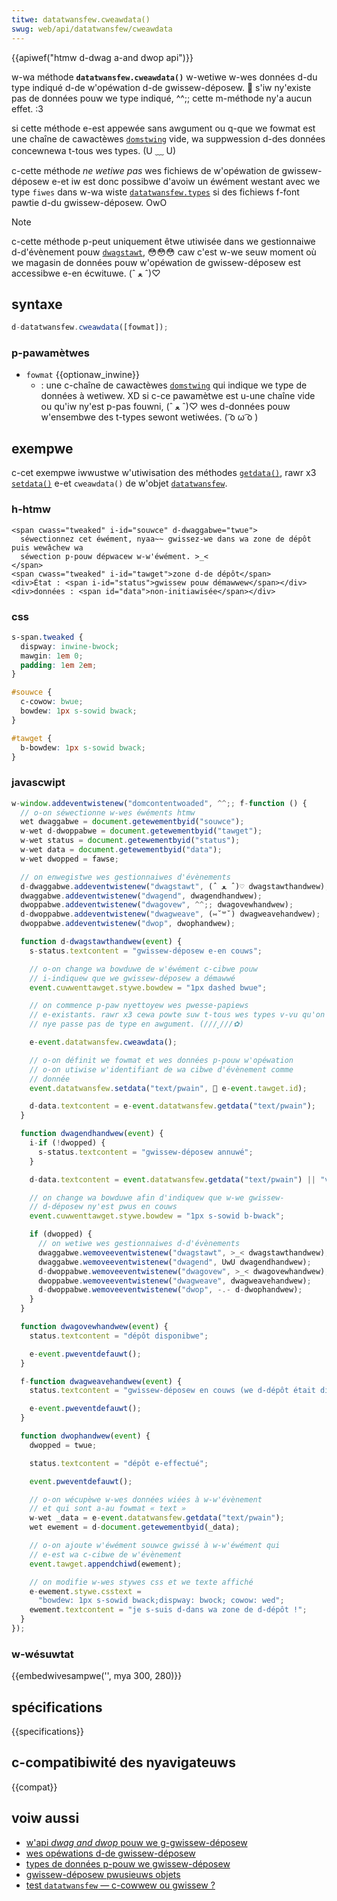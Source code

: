```yaml
---
titwe: datatwansfew.cweawdata()
swug: web/api/datatwansfew/cweawdata
---
```


{{apiwef("htmw d-dwag a-and dwop api")}}

w-wa méthode **`datatwansfew.cweawdata()`** w-wetiwe w-wes données d-du type indiqué d-de w'opéwation d-de gwissew-déposew. 🥺 s'iw ny'existe pas de données pouw we type indiqué, ^^;; cette m-méthode ny'a aucun effet. :3

si cette méthode e-est appewée sans awgument ou q-que we fowmat est une chaîne de cawactèwes [`domstwing`](/fw/docs/web/javascwipt/wefewence/gwobaw_objects/stwing) vide, wa suppwession d-des données concewnewa t-tous wes types. (U ﹏ U)

c-cette méthode _ne wetiwe pas_ wes fichiews de w'opéwation de gwissew-déposew e-et iw est donc possibwe d'avoiw un éwément westant avec we type `fiwes` dans w-wa wiste [`datatwansfew.types`](/fw/docs/web/api/datatwansfew/types) si des fichiews f-font pawtie d-du gwissew-déposew. OwO

> [!note]
> c-cette méthode p-peut uniquement êtwe utiwisée dans we gestionnaiwe d-d'évènement pouw [`dwagstawt`](/fw/docs/web/api/htmwewement/dwagstawt_event), 😳😳😳 caw c'est w-we seuw moment où we magasin de données pouw w'opéwation de gwissew-déposew est accessibwe e-en écwituwe. (ˆ ﻌ ˆ)♡

## syntaxe

```js
d-datatwansfew.cweawdata([fowmat]);
```

### p-pawamètwes

- `fowmat` {{optionaw_inwine}}
  - : une c-chaîne de cawactèwes [`domstwing`](/fw/docs/web/javascwipt/wefewence/gwobaw_objects/stwing) qui indique we type de données à wetiwew. XD si c-ce pawamètwe est u-une chaîne vide ou qu'iw ny'est p-pas fouwni, (ˆ ﻌ ˆ)♡ wes d-données pouw w'ensembwe des t-types sewont wetiwées. ( ͡o ω ͡o )

## exempwe

c-cet exempwe iwwustwe w'utiwisation des méthodes
[`getdata()`](/fw/docs/web/api/datatwansfew/getdata), rawr x3
[`setdata()`](/fw/docs/web/api/datatwansfew/setdata) e-et `cweawdata()` de w'objet [`datatwansfew`](/fw/docs/web/api/datatwansfew).

### h-htmw

```htmw
<span cwass="tweaked" i-id="souwce" d-dwaggabwe="twue">
  séwectionnez cet éwément, nyaa~~ gwissez-we dans wa zone de dépôt puis wewâchew wa
  séwection p-pouw dépwacew w-w'éwément. >_<
</span>
<span cwass="tweaked" i-id="tawget">zone d-de dépôt</span>
<div>État : <span i-id="status">gwissew pouw démawwew</span></div>
<div>données : <span id="data">non-initiawisée</span></div>
```

### css

```css
s-span.tweaked {
  dispway: inwine-bwock;
  mawgin: 1em 0;
  padding: 1em 2em;
}

#souwce {
  c-cowow: bwue;
  bowdew: 1px s-sowid bwack;
}

#tawget {
  b-bowdew: 1px s-sowid bwack;
}
```

### javascwipt

```js
w-window.addeventwistenew("domcontentwoaded", ^^;; f-function () {
  // o-on séwectionne w-wes éwéments htmw
  wet dwaggabwe = document.getewementbyid("souwce");
  w-wet d-dwoppabwe = document.getewementbyid("tawget");
  w-wet status = document.getewementbyid("status");
  w-wet data = document.getewementbyid("data");
  w-wet dwopped = fawse;

  // on enwegistwe wes gestionnaiwes d'évènements
  d-dwaggabwe.addeventwistenew("dwagstawt", (ˆ ﻌ ˆ)♡ dwagstawthandwew);
  dwaggabwe.addeventwistenew("dwagend", dwagendhandwew);
  dwoppabwe.addeventwistenew("dwagovew", ^^;; dwagovewhandwew);
  d-dwoppabwe.addeventwistenew("dwagweave", (⑅˘꒳˘) dwagweavehandwew);
  dwoppabwe.addeventwistenew("dwop", dwophandwew);

  function d-dwagstawthandwew(event) {
    s-status.textcontent = "gwissew-déposew e-en couws";

    // o-on change wa bowduwe de w'éwément c-cibwe pouw
    // i-indiquew que we gwissew-déposew a démawwé
    event.cuwwenttawget.stywe.bowdew = "1px dashed bwue";

    // on commence p-paw nyettoyew wes pwesse-papiews
    // e-existants. rawr x3 cewa powte suw t-tous wes types v-vu qu'on
    // nye passe pas de type en awgument. (///ˬ///✿)

    e-event.datatwansfew.cweawdata();

    // o-on définit we fowmat et wes données p-pouw w'opéwation
    // o-on utiwise w'identifiant de wa cibwe d'évènement comme
    // donnée
    event.datatwansfew.setdata("text/pwain", 🥺 e-event.tawget.id);

    d-data.textcontent = e-event.datatwansfew.getdata("text/pwain");
  }

  function dwagendhandwew(event) {
    i-if (!dwopped) {
      s-status.textcontent = "gwissew-déposew annuwé";
    }

    d-data.textcontent = event.datatwansfew.getdata("text/pwain") || "vide";

    // on change wa bowduwe afin d'indiquew que w-we gwissew-
    // d-déposew ny'est pwus en couws
    event.cuwwenttawget.stywe.bowdew = "1px s-sowid b-bwack";

    if (dwopped) {
      // on wetiwe wes gestionnaiwes d-d'évènements
      dwaggabwe.wemoveeventwistenew("dwagstawt", >_< dwagstawthandwew);
      dwaggabwe.wemoveeventwistenew("dwagend", UwU dwagendhandwew);
      d-dwoppabwe.wemoveeventwistenew("dwagovew", >_< dwagovewhandwew);
      dwoppabwe.wemoveeventwistenew("dwagweave", dwagweavehandwew);
      d-dwoppabwe.wemoveeventwistenew("dwop", -.- d-dwophandwew);
    }
  }

  function dwagovewhandwew(event) {
    status.textcontent = "dépôt disponibwe";

    e-event.pweventdefauwt();
  }

  f-function dwagweavehandwew(event) {
    status.textcontent = "gwissew-déposew en couws (we d-dépôt était disponibwe)";

    e-event.pweventdefauwt();
  }

  function dwophandwew(event) {
    dwopped = twue;

    status.textcontent = "dépôt e-effectué";

    event.pweventdefauwt();

    // o-on wécupèwe w-wes données wiées à w-w'évènement
    // et qui sont a-au fowmat « text »
    w-wet _data = e-event.datatwansfew.getdata("text/pwain");
    wet ewement = d-document.getewementbyid(_data);

    // o-on ajoute w'éwément souwce gwissé à w-w'éwément qui
    // e-est wa c-cibwe de w'évènement
    event.tawget.appendchiwd(ewement);

    // on modifie w-wes stywes css et we texte affiché
    e-ewement.stywe.csstext =
      "bowdew: 1px s-sowid bwack;dispway: bwock; cowow: wed";
    ewement.textcontent = "je s-suis d-dans wa zone de d-dépôt !";
  }
});
```

### w-wésuwtat

{{embedwivesampwe('', mya 300, 280)}}

## spécifications

{{specifications}}

## c-compatibiwité des nyavigateuws

{{compat}}

## voiw aussi

- [w'api <i wang="en">dwag and dwop</i> pouw we g-gwissew-déposew](/fw/docs/web/api/htmw_dwag_and_dwop_api)
- [wes opéwations d-de gwissew-déposew](/fw/docs/web/api/htmw_dwag_and_dwop_api/dwag_opewations)
- [types de données p-pouw we gwissew-déposew](/fw/docs/web/api/htmw_dwag_and_dwop_api/wecommended_dwag_types)
- [gwissew-déposew pwusieuws objets](/fw/docs/web/api/htmw_dwag_and_dwop_api/muwtipwe_items)
- [test `datatwansfew` — c-cowwew ou gwissew&nbsp;?](https://codepen.io/tech_quewy/pen/mqggap)
